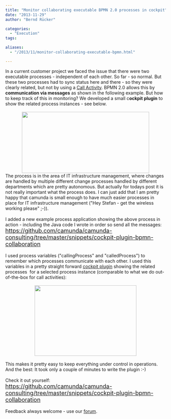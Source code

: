 ```yaml
---
title: "Monitor collaborating executable BPMN 2.0 processes in cockpit"
date: "2013-11-29"
author: "Bernd Rücker"

categories:
  - "Execution"
tags: 

aliases:
  - "/2013/11/monitor-collaborating-executable-bpmn.html"

---
```


<div>
In a current customer project we faced the issue that there were two executable processes - independent of each other. So far - so normal. But these two processes had to sync status here and there - so they were clearly related, but not by using a&nbsp;<a href="http://docs.camunda.org/latest/api-references/bpmn20/#subprocesses-call-activity" target="_blank">Call Activity</a>. BPMN 2.0 allows this by <b>communication via messages</b>&nbsp;as shown in the following example. But how to keep track of this in monitoring? We developed a small c<b>ockpit plugin</b> to show the related process instances - see below.<br />
<br />
<div class="separator" style="clear: both; text-align: center;">
<a href="http://1.bp.blogspot.com/-0IneiSViOHI/UpiTR9OmReI/AAAAAAAAALs/tjfPu89PKnQ/s1600/collaboration.png" imageanchor="1" style="margin-left: 1em; margin-right: 1em;"><img border="0" src="http://1.bp.blogspot.com/-0IneiSViOHI/UpiTR9OmReI/AAAAAAAAALs/tjfPu89PKnQ/s400/collaboration.png" height="192" width="400" /></a></div>
<a name='more'></a>The process is in the area of IT infrastructure management, where changes are handled by multiple different change processes handled by different departments which are pretty autonomous. But actually for todays post it is not really important what the process does. I can just add that I am pretty happy that camunda is small enough to have much easier processes in place for IT infrastructure management ("Hey Stefan - get the wireless working please" ;-)).<br />
<div class="separator" style="clear: both; text-align: left;">
<br /></div>
<div class="separator" style="clear: both; text-align: left;">
I added a new example process application showing the above process in action - including the Java code I wrote in order so send all the messages:</div>
<div class="separator" style="clear: both; text-align: left;">
<span style="color: #0000ee; font-size: large;"><u><a href="https://github.com/camunda/camunda-consulting/tree/master/snippets/cockpit-plugin-bpmn-collaboration">https://github.com/camunda/camunda-consulting/tree/master/snippets/cockpit-plugin-bpmn-collaboration</a></u></span></div>
<br />
I used process variables ("callingProcess" and "calledProcess") to remember which processes communicate with each other. I used this variables in a pretty straight forward <a href="http://docs.camunda.org/latest/guides/user-guide/#cockpit-plugins" target="_blank">cockpit plugin</a> showing the related processes &nbsp;for a selected process instance (comparable to what we do out-of-the-box for call activities):<br />
<br />
<div class="separator" style="clear: both; text-align: center;">
<a href="http://4.bp.blogspot.com/-i7dvJ2Q2-sY/UpiVNDaxlOI/AAAAAAAAAL4/d2s2_8iOrVg/s1600/screenshot1.png" imageanchor="1" style="margin-left: 1em; margin-right: 1em;"><img border="0" src="http://4.bp.blogspot.com/-i7dvJ2Q2-sY/UpiVNDaxlOI/AAAAAAAAAL4/d2s2_8iOrVg/s320/screenshot1.png" height="221" width="320" /></a></div>
<div class="separator" style="clear: both; text-align: center;">
<br /></div>
This makes it pretty easy to keep everything under control in operations. And the best: It took only a couple of minutes to write the plugin :-)<br />
<br />
Check it out yourself:<br />
<span style="font-size: large;"><a href="https://github.com/camunda/camunda-consulting/tree/master/snippets/cockpit-plugin-bpmn-collaboration">https://github.com/camunda/camunda-consulting/tree/master/snippets/cockpit-plugin-bpmn-collaboration</a></span><br />
<br />
Feedback always welcome - use our <a href="http://camunda.org/community/forum.html" target="_blank">forum</a>.
</div>
